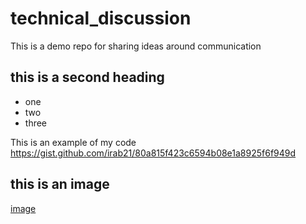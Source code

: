 # technical_discussion
This is a demo repo for sharing ideas around communication


## this is a second heading

* one
* two
* three

This is an example of my code https://gist.github.com/irab21/80a815f423c6594b08e1a8925f6f949d

## this is an image
[image](https://github.com/irab21/technical_discussion/issues/1#issue-1384140827)

